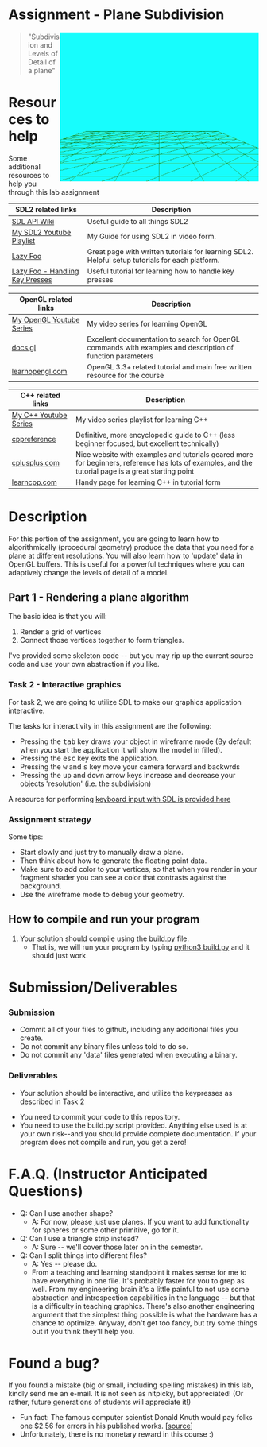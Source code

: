 # Assignment - Plane Subdivision

<img align="right" src="./media/lod.gif" alt="Plane" width="400px"/>

> "Subdivision and Levels of Detail of a plane"

# Resources to help

Some additional resources to help you through this lab assignment

| SDL2 related links                                    | Description                       |
| --------------------------------------------------    | --------------------------------- |
| [SDL API Wiki](https://wiki.libsdl.org/APIByCategory) | Useful guide to all things SDL2   |
| [My SDL2 Youtube Playlist](https://www.youtube.com/playlist?list=PLvv0ScY6vfd-p1gSnbQhY7vMe2rng0IL0) | My Guide for using SDL2 in video form.   |
| [Lazy Foo](http://lazyfoo.net/tutorials/SDL/)         | Great page with written tutorials for learning SDL2. Helpful setup tutorials for each platform. |
| [Lazy Foo - Handling Key Presses](https://lazyfoo.net/tutorials/SDL/04_key_presses/index.php) | Useful tutorial for learning how to handle key presses | 

| OpenGL related links                                | Description                       |
| --------------------------------------------------  | --------------------------------- |
| [My OpenGL Youtube Series](https://www.youtube.com/playlist?list=PLvv0ScY6vfd9zlZkIIqGDeG5TUWswkMox) | My video series for learning OpenGL |
| [docs.gl](http://docs.gl)                           | Excellent documentation to search for OpenGL commands with examples and description of function parameters   |
| [learnopengl.com](https://learnopengl.com)          | OpenGL 3.3+ related tutorial and main free written resource for the course   |


| C++ related links                                   | Description                       |
| --------------------------------------------------  | --------------------------------- |
| [My C++ Youtube Series](https://www.youtube.com/playlist?list=PLvv0ScY6vfd8j-tlhYVPYgiIyXduu6m-L) | My video series playlist for learning C++ |
| [cppreference](https://en.cppreference.com/w/)      | Definitive, more encyclopedic guide to C++ (less beginner focused, but excellent technically) |
| [cplusplus.com](http://www.cplusplus.com)           | Nice website with examples and tutorials geared more for beginners, reference has lots of examples, and the tutorial page is a great starting point |
| [learncpp.com](https://www.learncpp.com/)           | Handy page for learning C++ in tutorial form   |


# Description

For this portion of the assignment, you are going to learn how to algorithmically (procedural geometry) produce the data that you need for a plane at different resolutions. You will also learn how to 'update' data in OpenGL buffers. This is useful for a powerful techniques where you can adaptively change the levels of detail of a model.

## Part 1 - Rendering a plane algorithm

The basic idea is that you will:

1. Render a grid of vertices
2. Connect those vertices together to form triangles.

I've provided some skeleton code -- but you may rip up the current source code and use your own abstraction if you like.

### Task 2 - Interactive graphics

For task 2, we are going to utilize SDL to make our graphics application interactive. 

The tasks for interactivity in this assignment are the following:

- Pressing the <kbd>tab</kbd> key draws your object in wireframe mode (By default when you start the application it will show the model in filled).
- Pressing the <kbd>esc</kbd> key exits the application.
- Pressing the <kbd>w</kbd> and <kbd>s</kbd> key move your camera forward and backwrds
- Pressing the <kbd>up</kbd> and <kbd>down</kbd> arrow keys increase and decrease your objects 'resolution' (i.e. the subdivision)

A resource for performing [keyboard input with SDL is provided here](http://lazyfoo.net/tutorials/SDL/04_key_presses/index.php)

### Assignment strategy

Some tips:

- Start slowly and just try to manually draw a plane.
- Then think about how to generate the floating point data.
- Make sure to add color to your vertices, so that when you render in your fragment shader you can see a color that contrasts against the background.
- Use the wireframe mode to debug your geometry.

## How to compile and run your program

1. Your solution should compile using the [build.py](./build.py) file. 
	- That is, we will run your program by typing [python3 build.py](./build.py) and it should just work.

# Submission/Deliverables

### Submission

- Commit all of your files to github, including any additional files you create.
- Do not commit any binary files unless told to do so.
- Do not commit any 'data' files generated when executing a binary.

### Deliverables

- Your solution should be interactive, and utilize the keypresses as described in Task 2

* You need to commit your code to this repository.
* You need to use the build.py script provided. Anything else used is at your own risk--and you should provide complete documentation. If your program does not compile and run, you get a zero!


# F.A.Q. (Instructor Anticipated Questions)

* Q: Can I use another shape?
  * A: For now, please just use planes. If you want to add functionality for spheres or some other primitive, go for it.
* Q: Can I use a triangle strip instead?
  * A: Sure -- we'll cover those later on in the semester.
* Q: Can I split things into different files?
  * A: Yes -- please do.
  * From a teaching and learning standpoint it makes sense for me to have everything in one file. It's probably faster for you to grep as well. From my engineering brain it's a little painful to not use some abstraction and introspection capabilities in the language -- but that is a difficulty in teaching graphics. There's also another engineering argument that the simplest thing possible is what the hardware has a chance to optimize. Anyway, don't get too fancy, but try some things out if you think they'll help you.

# Found a bug?

If you found a mistake (big or small, including spelling mistakes) in this lab, kindly send me an e-mail. It is not seen as nitpicky, but appreciated! (Or rather, future generations of students will appreciate it!)

- Fun fact: The famous computer scientist Donald Knuth would pay folks one $2.56 for errors in his published works. [[source](https://en.wikipedia.org/wiki/Knuth_reward_check)]
- Unfortunately, there is no monetary reward in this course :)
